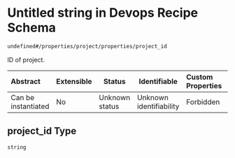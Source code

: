 # Untitled string in Devops Recipe Schema

```txt
undefined#/properties/project/properties/project_id
```

ID of project.


| Abstract            | Extensible | Status         | Identifiable            | Custom Properties | Additional Properties | Access Restrictions | Defined In                                                                                                    |
| :------------------ | ---------- | -------------- | ----------------------- | :---------------- | --------------------- | ------------------- | ------------------------------------------------------------------------------------------------------------- |
| Can be instantiated | No         | Unknown status | Unknown identifiability | Forbidden         | Allowed               | none                | [devops.schema.json\*](../../../../../../../../../../tmp/182028425/devops.schema.json "open original schema") |

## project_id Type

`string`
